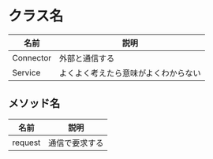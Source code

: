 # クラス名

| 名前      | 説明                                 |
| --------- | ------------------------------------ |
| Connector | 外部と通信する                       |
| Service   | よくよく考えたら意味がよくわからない |

## メソッド名

| 名前    | 説明           |
| ------- | -------------- |
| request | 通信で要求する |
